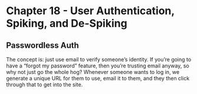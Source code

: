 # Chapter 18 - User Authentication, Spiking, and De-Spiking

## Passwordless Auth

The concept is: just use email to verify someone’s identity. If you’re going to have a “forgot my password” feature, then you’re trusting email anyway, so why not just go the whole hog? Whenever someone wants to log in, we generate a unique URL for them to use, email it to them, and they then click through that to get into the site.
